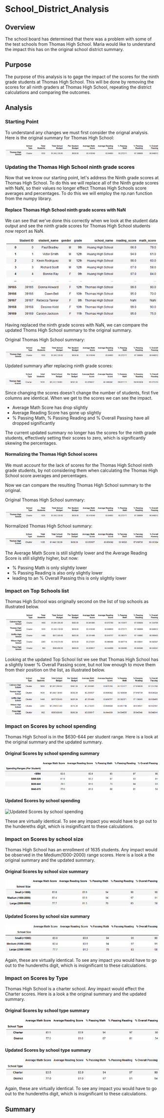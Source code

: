 # School_District_Analysis
## Overview
The school board has determined that there was a problem with some of the test schools from Thomas High School. Maria would like to understand the impact this has on the original school district summary.

## Purpose
The purpose of this analysis is to gage the impact of the scores for the ninth grade students at Thomas High School. This will be done by removing the scores for all ninth graders at Thomas High School, repeating the district calculations and comparing the outcomes.

## Analysis

### Starting Point
To understand any changes we must first consider the orignal analysis. Here is the original summary for Thomas High School:

![Thomas High School, Original summary](Resources/Original_Thomas_summary.png)

### Updating the Thomas High School ninth grade scores
Now that we know our starting point, let's address the Ninth grade scores at Thomas High School. To do this we will replace all of the Ninth grade scores with NaN, so their values no longer effect Thomas High Schools score averages and percentages. To do this we will employ the np.nan function from the numpy library.

#### Replace Thomas High School ninth grade scores with NaN
We can see that we've done this correctly when we look at the student data output and see the ninth grade scores for Thomas High School students now report as NaN.

![Thomas High School, ninth grade scores replaced with NaN](Resources/Replace_Thomas9_With_Nan.png)

Having replaced the ninth grade scores with NaN, we can compare the updated Thoms High School summary to the original summary.

Original Thomas High School summary:

![Thomas High School, Original summary](Resources/Original_Thomas_summary.png)

Updated summary after replacing ninth grade scores:

![Thomas High School, updated summary with NaN](Resources/Thomas_summary_with_Nans.png)

Since changing the scores doesn't change the number of students, first five columns are identical. When we get to the scores we can see the impact.
- Average Math Score has drop slightly
- Average Reading Score has gone up slightly
- % Passing Math, % Passing Reading and % Overall Passing have all dropped significantly

The current updated summary no longer has the scores for the ninth grade students, effectively setting their scores to zero, which is significantly skewing the percentages.

#### Normalizing the Thomas High School scores
We must account for the lack of scores for the Thomas High School ninth grade students, by not considering them when calculating the Thomas High School score averages and percentages.

Now we can compare the resulting Thomas High School summary to the original.

Original Thomas High School summary:

![Thomas High School, Original summary](Resources/Original_Thomas_summary.png)

Normalized Thomas High School summary:

![Thomas High School, Normalized summary](Resources/Normalized_Thomas_summary.png)

The Average Math Score is still slightly lower and the Average Reading Score is still slightly higher, but now:
- % Passing Math is only slightly lower
- % Passing Reading is also only slightly lower
- leading to an % Overall Passing this is only slightly lower

### Impact on Top Schools list
Thomas High School was originally second on the list of top schools as illustrated below.

![Original Top School list](Resources/Original_TopSchools.png)

Looking at the updated Top School list we see that Thomas High School has a slightly lower % Overall Passing score, but not low enough to move them from their position on the list, as illustrated below.

![District summary after Thoms High School ninth grade score adjust,emt](Resources/Thomas9NaN_TopSchools.png)

### Impact on Scores by school spending

Thomas High School is in the $630-644 per student range. Here is a look at the original summary and the updated summary.

#### Original Scores by school spending summary
![Original Scores by school spending summary](Resources/Original_scores_by_spending.png)

#### Updated Scores by school spending
![Updated Scores by school spending](ths9_scores_by_spending.png)

These are virtually identical. To see any impact you would have to go out to the hundereths digit, which is insignificant to these calculations.

### Impact on Scores by school size

Thomas High School has an enrollment of 1635 students. Any impact would be observed in the Medium(1000-2000) range scores. Here is a look a the original summary and the updated summary.

#### Original Scores by school size summary
![Original Scores by school size summary](Resources/Original_scores_by_size.png)

#### Updated Scores by school size summary
![Updated Scores by school size summary](Resources/ths9_scores_by_size.png)

Again, these are virtually identical. To see any impact you would have to go out to the hundereths digit, which is insignificant to these calculations.

### Impact on Scores by Type

Thomas High School is a charter school. Any impact would effect the Charter scores. Here is a look a the original summary and the updated summary.

#### Original Scores by school type summary
![Original Scores by school type summary](Resources/Original_scores_by_type.png)

#### Updated Scores by school type summary
![Updated Scores by school type summary](Resources/ths9_scores_by_type.png)

Again, these are virtually identical. To see any impact you would have to go out to the hundereths digit, which is insignificant to these calculations.

## Summary
